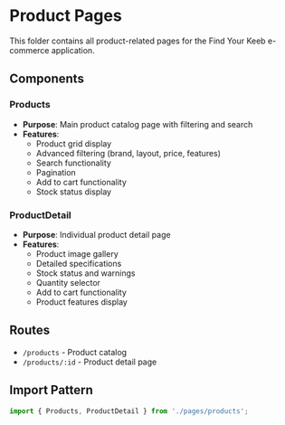# Product Pages

This folder contains all product-related pages for the Find Your Keeb e-commerce application.

## Components

### Products
- **Purpose**: Main product catalog page with filtering and search
- **Features**:
  - Product grid display
  - Advanced filtering (brand, layout, price, features)
  - Search functionality
  - Pagination
  - Add to cart functionality
  - Stock status display

### ProductDetail
- **Purpose**: Individual product detail page
- **Features**:
  - Product image gallery
  - Detailed specifications
  - Stock status and warnings
  - Quantity selector
  - Add to cart functionality
  - Product features display

## Routes

- `/products` - Product catalog
- `/products/:id` - Product detail page

## Import Pattern

```typescript
import { Products, ProductDetail } from './pages/products';
``` 